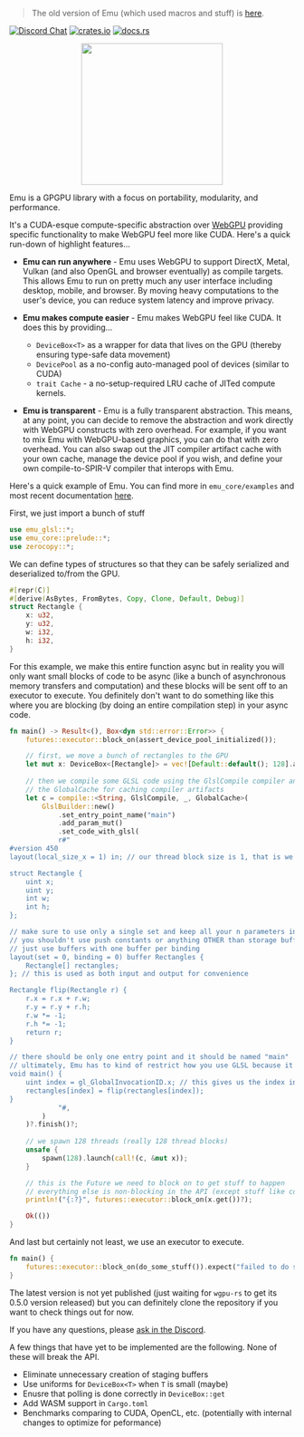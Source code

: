 > The old version of Emu (which used macros and stuff) is [here](https://github.com/calebwin/emu/tree/master/em).

[![Discord Chat](https://img.shields.io/discord/308323056592486420.svg)](https://discord.gg/sKf6KCs)
[![crates.io](https://img.shields.io/crates/v/emu_core.svg)](https://www.crates.io/crates/emu_core)
[![docs.rs](https://docs.rs/emu_core/badge.svg)](https://calebwin.github.io/emu/)
<!-- [![docs.rs](https://docs.rs/emu_core/badge.svg)](https://www.docs.rs/emu_core) -->

<p align="center">
<!-- <img width="250px" src="https://i.imgur.com/kTap42K.png"/> -->
    <img width="250px" src="https://i.imgur.com/CZEkdK1.png"/>
</p>

Emu is a GPGPU library with a focus on portability, modularity, and performance. 

It's a CUDA-esque compute-specific abstraction over [WebGPU](https://github.com/gfx-rs/wgpu-rs) providing specific functionality to make WebGPU feel more like CUDA. Here's a quick run-down of highlight features...

- **Emu can run anywhere** - Emu uses WebGPU to support DirectX, Metal, Vulkan (and also OpenGL and browser eventually) as compile targets. This allows Emu to run on pretty much any user interface including desktop, mobile, and browser. By moving 
heavy computations to the user's device, you can reduce system latency and improve privacy.

- **Emu makes compute easier** - Emu makes WebGPU feel like CUDA. It does this by providing...
    - `DeviceBox<T>` as a wrapper for data that lives on the GPU (thereby ensuring type-safe data movement)
    - `DevicePool` as a no-config auto-managed pool of devices (similar to CUDA)
    - `trait Cache` - a no-setup-required LRU cache of JITed compute kernels.
    
- **Emu is transparent** - Emu is a fully transparent abstraction. This means, at any point, you can decide to remove the abstraction and work directly with WebGPU constructs with zero overhead. For example, if you want to mix Emu with WebGPU-based graphics, you can do that with zero overhead. You can also swap out the JIT compiler artifact cache with your own cache, manage the device pool if you wish, and define your own compile-to-SPIR-V compiler that interops with Emu.

Here's a quick example of Emu. You can find more in `emu_core/examples` and most recent documentation [here](https://calebwin.github.io/emu).

First, we just import a bunch of stuff
```rust
use emu_glsl::*;
use emu_core::prelude::*;
use zerocopy::*;
```
We can define types of structures so that they can be safely serialized and deserialized to/from the GPU.
```rust
#[repr(C)]
#[derive(AsBytes, FromBytes, Copy, Clone, Default, Debug)]
struct Rectangle {
    x: u32,
    y: u32,
    w: i32,
    h: i32,
}
```
For this example, we make this entire function async but in reality you will only want small blocks of code to be async (like a bunch of asynchronous memory transfers and computation) and these blocks will be sent off to an executor to execute. You definitely don't want to do something like this where you are blocking (by doing an entire compilation step) in your async code.
```rust
fn main() -> Result<(), Box<dyn std::error::Error>> {
    futures::executor::block_on(assert_device_pool_initialized());

    // first, we move a bunch of rectangles to the GPU
    let mut x: DeviceBox<[Rectangle]> = vec![Default::default(); 128].as_device_boxed()?;
    
    // then we compile some GLSL code using the GlslCompile compiler and
    // the GlobalCache for caching compiler artifacts
    let c = compile::<String, GlslCompile, _, GlobalCache>(
        GlslBuilder::new()
            .set_entry_point_name("main")
            .add_param_mut()
            .set_code_with_glsl(
            r#"
#version 450
layout(local_size_x = 1) in; // our thread block size is 1, that is we only have 1 thread per block

struct Rectangle {
    uint x;
    uint y;
    int w;
    int h;
};

// make sure to use only a single set and keep all your n parameters in n storage buffers in bindings 0 to n-1
// you shouldn't use push constants or anything OTHER than storage buffers for passing stuff into the kernel
// just use buffers with one buffer per binding
layout(set = 0, binding = 0) buffer Rectangles {
    Rectangle[] rectangles;
}; // this is used as both input and output for convenience

Rectangle flip(Rectangle r) {
    r.x = r.x + r.w;
    r.y = r.y + r.h;
    r.w *= -1;
    r.h *= -1;
    return r;
}

// there should be only one entry point and it should be named "main"
// ultimately, Emu has to kind of restrict how you use GLSL because it is compute focused
void main() {
    uint index = gl_GlobalInvocationID.x; // this gives us the index in the x dimension of the thread space
    rectangles[index] = flip(rectangles[index]);
}
            "#,
        )
    )?.finish()?;
    
    // we spawn 128 threads (really 128 thread blocks)
    unsafe {
        spawn(128).launch(call!(c, &mut x));
    }

    // this is the Future we need to block on to get stuff to happen
    // everything else is non-blocking in the API (except stuff like compilation)
    println!("{:?}", futures::executor::block_on(x.get())?);

    Ok(())
}
```
And last but certainly not least, we use an executor to execute.
```rust
fn main() {
    futures::executor::block_on(do_some_stuff()).expect("failed to do stuff on GPU");
}
```

The latest version is not yet published (just waiting for `wgpu-rs` to get its 0.5.0 version released) but you can definitely clone the repository if you want to check things out for now.

If you have any questions, please [ask in the Discord](https://discord.gg/sKf6KCs).

A few things that have yet to be implemented are the following. None of these will break the API.
- Eliminate unnecessary creation of staging buffers
- Use uniforms for `DeviceBox<T>` when `T` is small (maybe)
- Enusre that polling is done correctly in `DeviceBox::get`
- Add WASM support in `Cargo.toml`
- Benchmarks comparing to CUDA, OpenCL, etc. (potentially with internal changes to optimize for peformance)
